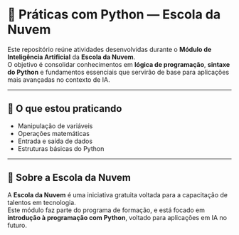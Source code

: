 # 🐍 Práticas com Python — Escola da Nuvem

Este repositório reúne atividades desenvolvidas durante o **Módulo de Inteligência Artificial** da **Escola da Nuvem**.  
O objetivo é consolidar conhecimentos em **lógica de programação**, **sintaxe do Python** e fundamentos essenciais que servirão de base para aplicações mais avançadas no contexto de IA.

---

## 🚀 O que estou praticando

- Manipulação de variáveis
- Operações matemáticas
- Entrada e saída de dados
- Estruturas básicas do Python

---

## 🧠 Sobre a Escola da Nuvem

A **Escola da Nuvem** é uma iniciativa gratuita voltada para a capacitação de talentos em tecnologia.  
Este módulo faz parte do programa de formação, e está focado em **introdução à programação com Python**, voltado para aplicações em IA no futuro.